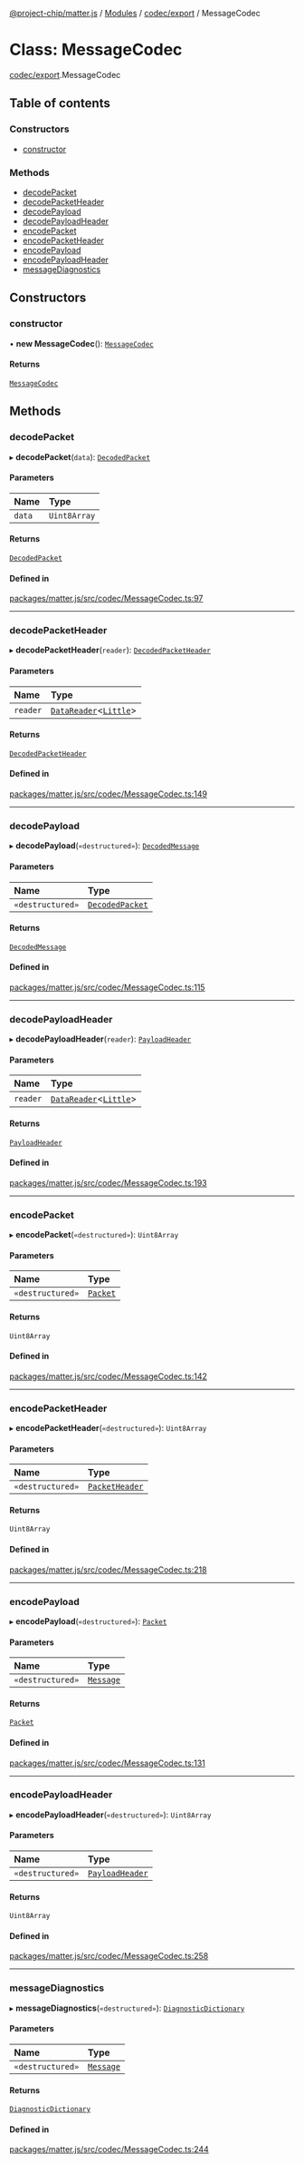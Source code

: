 [@project-chip/matter.js](../README.md) / [Modules](../modules.md) / [codec/export](../modules/codec_export.md) / MessageCodec

# Class: MessageCodec

[codec/export](../modules/codec_export.md).MessageCodec

## Table of contents

### Constructors

- [constructor](codec_export.MessageCodec.md#constructor)

### Methods

- [decodePacket](codec_export.MessageCodec.md#decodepacket)
- [decodePacketHeader](codec_export.MessageCodec.md#decodepacketheader)
- [decodePayload](codec_export.MessageCodec.md#decodepayload)
- [decodePayloadHeader](codec_export.MessageCodec.md#decodepayloadheader)
- [encodePacket](codec_export.MessageCodec.md#encodepacket)
- [encodePacketHeader](codec_export.MessageCodec.md#encodepacketheader)
- [encodePayload](codec_export.MessageCodec.md#encodepayload)
- [encodePayloadHeader](codec_export.MessageCodec.md#encodepayloadheader)
- [messageDiagnostics](codec_export.MessageCodec.md#messagediagnostics)

## Constructors

### constructor

• **new MessageCodec**(): [`MessageCodec`](codec_export.MessageCodec.md)

#### Returns

[`MessageCodec`](codec_export.MessageCodec.md)

## Methods

### decodePacket

▸ **decodePacket**(`data`): [`DecodedPacket`](../interfaces/codec_export.DecodedPacket.md)

#### Parameters

| Name | Type |
| :------ | :------ |
| `data` | `Uint8Array` |

#### Returns

[`DecodedPacket`](../interfaces/codec_export.DecodedPacket.md)

#### Defined in

[packages/matter.js/src/codec/MessageCodec.ts:97](https://github.com/project-chip/matter.js/blob/dfd1dc35/packages/matter.js/src/codec/MessageCodec.ts#L97)

___

### decodePacketHeader

▸ **decodePacketHeader**(`reader`): [`DecodedPacketHeader`](../interfaces/codec_export.DecodedPacketHeader.md)

#### Parameters

| Name | Type |
| :------ | :------ |
| `reader` | [`DataReader`](util_export.DataReader.md)\<[`Little`](../enums/util_export.Endian.md#little)\> |

#### Returns

[`DecodedPacketHeader`](../interfaces/codec_export.DecodedPacketHeader.md)

#### Defined in

[packages/matter.js/src/codec/MessageCodec.ts:149](https://github.com/project-chip/matter.js/blob/dfd1dc35/packages/matter.js/src/codec/MessageCodec.ts#L149)

___

### decodePayload

▸ **decodePayload**(`«destructured»`): [`DecodedMessage`](../interfaces/codec_export.DecodedMessage.md)

#### Parameters

| Name | Type |
| :------ | :------ |
| `«destructured»` | [`DecodedPacket`](../interfaces/codec_export.DecodedPacket.md) |

#### Returns

[`DecodedMessage`](../interfaces/codec_export.DecodedMessage.md)

#### Defined in

[packages/matter.js/src/codec/MessageCodec.ts:115](https://github.com/project-chip/matter.js/blob/dfd1dc35/packages/matter.js/src/codec/MessageCodec.ts#L115)

___

### decodePayloadHeader

▸ **decodePayloadHeader**(`reader`): [`PayloadHeader`](../interfaces/codec_export.PayloadHeader.md)

#### Parameters

| Name | Type |
| :------ | :------ |
| `reader` | [`DataReader`](util_export.DataReader.md)\<[`Little`](../enums/util_export.Endian.md#little)\> |

#### Returns

[`PayloadHeader`](../interfaces/codec_export.PayloadHeader.md)

#### Defined in

[packages/matter.js/src/codec/MessageCodec.ts:193](https://github.com/project-chip/matter.js/blob/dfd1dc35/packages/matter.js/src/codec/MessageCodec.ts#L193)

___

### encodePacket

▸ **encodePacket**(`«destructured»`): `Uint8Array`

#### Parameters

| Name | Type |
| :------ | :------ |
| `«destructured»` | [`Packet`](../interfaces/codec_export.Packet.md) |

#### Returns

`Uint8Array`

#### Defined in

[packages/matter.js/src/codec/MessageCodec.ts:142](https://github.com/project-chip/matter.js/blob/dfd1dc35/packages/matter.js/src/codec/MessageCodec.ts#L142)

___

### encodePacketHeader

▸ **encodePacketHeader**(`«destructured»`): `Uint8Array`

#### Parameters

| Name | Type |
| :------ | :------ |
| `«destructured»` | [`PacketHeader`](../interfaces/codec_export.PacketHeader.md) |

#### Returns

`Uint8Array`

#### Defined in

[packages/matter.js/src/codec/MessageCodec.ts:218](https://github.com/project-chip/matter.js/blob/dfd1dc35/packages/matter.js/src/codec/MessageCodec.ts#L218)

___

### encodePayload

▸ **encodePayload**(`«destructured»`): [`Packet`](../interfaces/codec_export.Packet.md)

#### Parameters

| Name | Type |
| :------ | :------ |
| `«destructured»` | [`Message`](../interfaces/codec_export.Message.md) |

#### Returns

[`Packet`](../interfaces/codec_export.Packet.md)

#### Defined in

[packages/matter.js/src/codec/MessageCodec.ts:131](https://github.com/project-chip/matter.js/blob/dfd1dc35/packages/matter.js/src/codec/MessageCodec.ts#L131)

___

### encodePayloadHeader

▸ **encodePayloadHeader**(`«destructured»`): `Uint8Array`

#### Parameters

| Name | Type |
| :------ | :------ |
| `«destructured»` | [`PayloadHeader`](../interfaces/codec_export.PayloadHeader.md) |

#### Returns

`Uint8Array`

#### Defined in

[packages/matter.js/src/codec/MessageCodec.ts:258](https://github.com/project-chip/matter.js/blob/dfd1dc35/packages/matter.js/src/codec/MessageCodec.ts#L258)

___

### messageDiagnostics

▸ **messageDiagnostics**(`«destructured»`): [`DiagnosticDictionary`](log_export.DiagnosticDictionary.md)

#### Parameters

| Name | Type |
| :------ | :------ |
| `«destructured»` | [`Message`](../interfaces/codec_export.Message.md) |

#### Returns

[`DiagnosticDictionary`](log_export.DiagnosticDictionary.md)

#### Defined in

[packages/matter.js/src/codec/MessageCodec.ts:244](https://github.com/project-chip/matter.js/blob/dfd1dc35/packages/matter.js/src/codec/MessageCodec.ts#L244)
